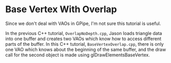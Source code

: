 # Base Vertex With Overlap

Since we don't deal with VAOs in GPipe, I'm not sure this tutorial is useful.

In the previous C++ tutorial, `OverlapNoDepth.cpp`, Jason loads triangle data into one buffer and creates two VAOs which know how to access different parts of the buffer. In this C++ tutorial, `BaseVertexOverlap.cpp`, there is only one VAO which knows about the beginning of the same buffer, and the draw call for the second object is made using glDrawElementsBaseVertex.

